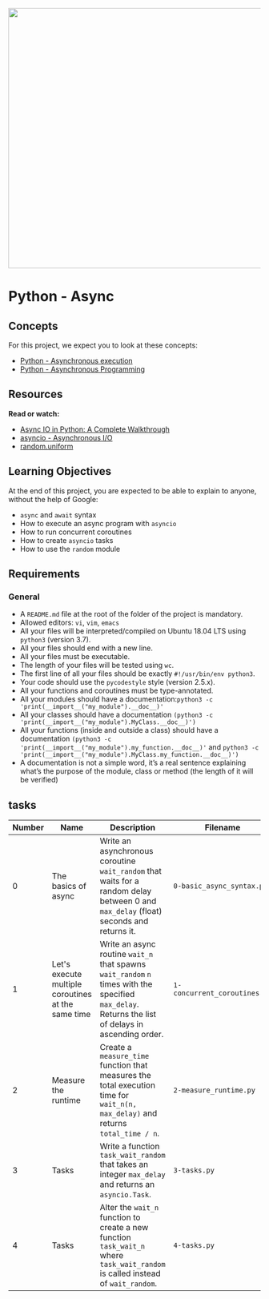 <p align="center">
<img width="520" align="center" altlt="Image" src="https://github.com/user-attachments/assets/dfbc0ae2-e5f2-40d0-b19a-f138cbb615c2" />
</p>

# Python - Async

## Concepts

For this project, we expect you to look at these concepts:

- [Python - Asynchronous execution](#)
- [Python - Asynchronous Programming](#)

## Resources

**Read or watch:**

- [Async IO in Python: A Complete Walkthrough](#)
- [asyncio - Asynchronous I/O](#)
- [random.uniform](#)

## Learning Objectives

At the end of this project, you are expected to be able to explain to anyone, without the help of Google:

- `async` and `await` syntax
- How to execute an async program with `asyncio`
- How to run concurrent coroutines
- How to create `asyncio` tasks
- How to use the `random` module

## Requirements

### General

- A `README.md` file at the root of the folder of the project is mandatory.
- Allowed editors: `vi`, `vim`, `emacs`
- All your files will be interpreted/compiled on Ubuntu 18.04 LTS using `python3` (version 3.7).
- All your files should end with a new line.
- All your files must be executable.
- The length of your files will be tested using `wc`.
- The first line of all your files should be exactly `#!/usr/bin/env python3`.
- Your code should use the `pycodestyle` style (version 2.5.x).
- All your functions and coroutines must be type-annotated.
- All your modules should have a documentation:```python3 -c 'print(__import__("my_module").__doc__)'```
- All your classes should have a documentation ```(python3 -c 'print(__import__("my_module").MyClass.__doc__)')```
- All your functions (inside and outside a class) should have a documentation ```(python3 -c 'print(__import__("my_module").my_function.__doc__)'``` and ```python3 -c 'print(__import__("my_module").MyClass.my_function.__doc__)')```
- A documentation is not a simple word, it’s a real sentence explaining what’s the purpose of the module, class or method (the length of it will be verified)

## tasks

| Number | Name                                                  | Description                                                                                                                                                                                                                           | Filename                         |
|--------|-------------------------------------------------------|---------------------------------------------------------------------------------------------------------------------------------------------------------------------------------------------------------------------------------------|----------------------------------|
| 0      | The basics of async                                   | Write an asynchronous coroutine `wait_random` that waits for a random delay between 0 and `max_delay` (float) seconds and returns it.                                                                                                 | `0-basic_async_syntax.py`        |
| 1      | Let's execute multiple coroutines at the same time    | Write an async routine `wait_n` that spawns `wait_random` `n` times with the specified `max_delay`. Returns the list of delays in ascending order.                                                                                     | `1-concurrent_coroutines.py`     |
| 2      | Measure the runtime                                   | Create a `measure_time` function that measures the total execution time for `wait_n(n, max_delay)` and returns `total_time / n`.                                                                                                       | `2-measure_runtime.py`           |
| 3      | Tasks                                                 | Write a function `task_wait_random` that takes an integer `max_delay` and returns an `asyncio.Task`.                                                                                                                                   | `3-tasks.py`                     |
| 4      | Tasks                                                 | Alter the `wait_n` function to create a new function `task_wait_n` where `task_wait_random` is called instead of `wait_random`.                                                                                                        | `4-tasks.py`                     |
